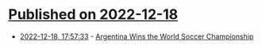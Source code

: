 # [Published on 2022-12-18](index.md)

* [2022-12-18, 17:57:33](https://news.ycombinator.com/item?id=34040277) - [Argentina Wins the World Soccer Championship](https://www.theguardian.com/football/live/2022/dec/18/argentina-france-world-cup-2022-final-live)
